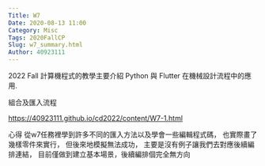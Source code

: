 ```yaml
---
Title: W7
Date: 2020-08-13 11:00
Category: Misc
Tags: 2020FallCP
Slug: w7_summary.html
Author: 40923111
---
```

2022 Fall 計算機程式的教學主要介紹 Python 與 Flutter 在機械設計流程中的應用.

<!-- PELICAN_END_SUMMARY -->

組合及匯入流程

https://40923111.github.io/cd2022/content/W7-1.html

心得
從w7任務裡學到許多不同的匯入方法以及學會一些編輯程式碼，
也實際畫了幾樣零件來實行，
但後來地模擬無法成功，
主要是沒有例子讓我們去對應後續編排連結，
目前僅做到建立基本場景，後續編排個完全無方向

